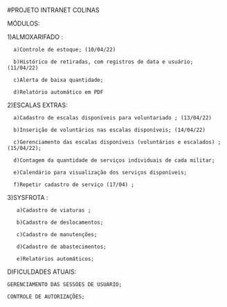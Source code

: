 #PROJETO INTRANET COLINAS


MÓDULOS:

  1)ALMOXARIFADO : 
	
      a)Controle de estoque; (10/04/22)
			
      b)Histórico de retiradas, com registros de data e usuário; (11/04/22)
			
      c)Alerta de baixa quantidade;
			
      d)Relatório automático em PDF
      
      
   2)ESCALAS EXTRAS:
	 
      a)Cadastro de escalas disponíveis para voluntariado ; (13/04/22)
			
      b)Inserição de voluntários nas escalas disponíveis; (14/04/22)
			
      c)Gerenciamento das escalas disponíveis (voluntários e escalados) ; (15/04/22);
      			
      d)Contagem da quantidade de serviços individuais de cada militar;
			
      e)Calendário para visualização dos serviços disponíveis;
      
      f)Repetir cadastro de serviço (17/04) ; 
      
   
   3)SYSFROTA :
	 	
       a)Cadastro de viaturas ; 
			 
       b)Cadastro de deslocamentos;
			 
       c)Cadastro de manutenções;
			 
       d)Cadastro de abastecimentos;
			 
       e)Relatórios automáticos;
       
  
  DIFICULDADES ATUAIS:
  
  	GERENCIAMENTO DAS SESSÕES DE USUÁRIO;
	
	CONTROLE DE AUTORIZAÇÕES;
	
       
   
